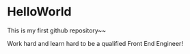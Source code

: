 # HelloWorld
This is my first github repository~~

Work hard and learn hard to be a qualified Front End Engineer!
